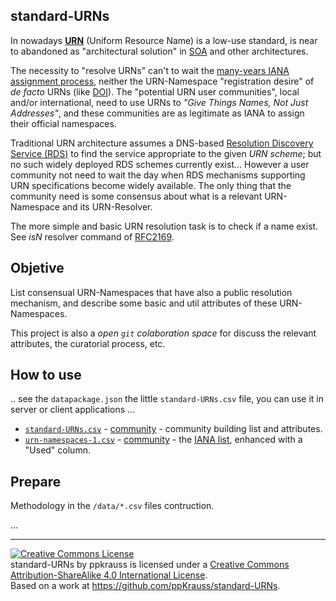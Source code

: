 standard-URNs
-------------

In nowadays [**URN**](https://en.wikipedia.org/wiki/Uniform_resource_name) (Uniform Resource Name) is a low-use standard, is near to abandoned as "architectural solution" in [SOA](https://en.wikipedia.org/wiki/Service-oriented_architecture) and other architectures.

The necessity to "resolve URNs" can't to wait the [many-years IANA assignment process](http://www.iana.org/assignments/urn-namespaces), neither the URN-Namespace "registration desire" of *de facto* URNs (like [DOI](https://en.wikipedia.org/wiki/Digital_object_identifier)). The "potential URN user communities", local and/or international, need to use URNs to *"Give Things Names, Not Just Addresses"*, and these communities are as legitimate as IANA to assign their official namespaces.

Traditional URN architecture assumes a DNS-based [Resolution Discovery Service (RDS)](https://tools.ietf.org/html/rfc2276) to find the service appropriate to the given *URN scheme*; but no such widely deployed RDS schemes currently exist... However a user community not need to wait the day when RDS mechanisms supporting URN specifications become widely available. The only thing that the community need is some consensus about what is a relevant URN-Namespace and its URN-Resolver.

The more simple and basic URN resolution task is to check if a name exist. See *isN* resolver command of [RFC2169](http://tools.ietf.org/html/rfc2169).

## Objetive ##
List consensual URN-Namespaces that have also a public resolution mechanism, and describe some basic and util attributes of these URN-Namespaces.

This project is also a *open `git` colaboration space* for discuss the relevant attributes, the curatorial process, etc.

## How to use ##
.. see the `datapackage.json` the little `standard-URNs.csv` file, you can use it in server or client applications ...

* [`standard-URNs.csv`](data/standard-URNs.csv) -  [community](https://docs.google.com/spreadsheets/d/1UuzXGcsGAn9UBYstmUvlaDHmNYo_-vxgvXC-dev_bFU/edit?usp=sharing) - community building list and attributes.
* [`urn-namespaces-1.csv`](data/urn-namespaces-1.csv) - [community](https://docs.google.com/spreadsheets/d/1u_Few2f6XcNjY67qGGJ934SAYqLqP-0-y-tVfDAjrGw/edit?usp=sharing) - the [IANA list](http://www.iana.org/assignments/urn-namespaces/urn-namespaces-1.csv), enhanced with a "Used" column.
 
## Prepare ##
Methodology in the `/data/*.csv` files contruction.
 
...

----

<a rel="license" href="http://creativecommons.org/licenses/by-sa/4.0/"><img alt="Creative Commons License" style="border-width:0" src="https://i.creativecommons.org/l/by-sa/4.0/88x31.png" /></a><br /><span xmlns:dct="http://purl.org/dc/terms/" property="dct:title">standard-URNs</span> by <span xmlns:cc="http://creativecommons.org/ns#" property="cc:attributionName">ppkrauss</span> is licensed under a <a rel="license" href="http://creativecommons.org/licenses/by-sa/4.0/">Creative Commons Attribution-ShareAlike 4.0 International License</a>.<br />Based on a work at <a xmlns:dct="http://purl.org/dc/terms/" href="https://github.com/ppKrauss/standard-URNs" rel="dct:source">https://github.com/ppKrauss/standard-URNs</a>.

